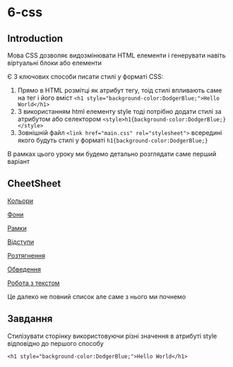 # 6-css

## Introduction

Мова CSS дозволяє видозмінювати HTML елементи і генерувати навіть віртуальні блоки або елементи 

Є 3 ключових способи писати стилі у форматі CSS:

1. Прямо в HTML розмітці як атрибут тегу, тоід стилі впливають саме на тег і його вміст `<h1 style="background-color:DodgerBlue;">Hello World</h1>`
2. З використанням html елементу style тоді потрібно додати стилі за атрибутом або селектором `<style>h1{background-color:DodgerBlue;}</style>`
3. Зовнішній файл `<link href="main.css" rel="stylesheet">` всередині якого будуть стилі у форматі `h1{background-color:DodgerBlue;}`

В рамках цього уроку ми будемо детально розглядати саме перший варіант

## CheetSheet

[Кольори](https://www.w3schools.com/css/css_colors.asp)

[Фони](https://www.w3schools.com/css/css_background.asp)

[Рамки](https://www.w3schools.com/css/css_border.asp)

[Відступи](https://www.w3schools.com/css/css_margin.asp)

[Розтягнення](https://www.w3schools.com/css/css_padding.asp)

[Обведення](https://www.w3schools.com/css/css_outline.asp)

[Робота з текстом](https://www.w3schools.com/css/css_text.asp)

Це далеко не повний список але саме з нього ми почнемо

## Завдання
Стилізувати сторінку використовуючи різні значення в атрибуті style відповідно до першого способу

`<h1 style="background-color:DodgerBlue;">Hello World</h1>`
